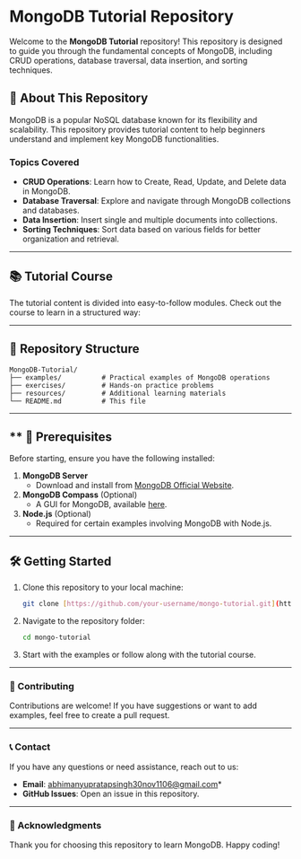 # **MongoDB Tutorial Repository**

Welcome to the **MongoDB Tutorial** repository! This repository is designed to guide you through the fundamental concepts of MongoDB, including CRUD operations, database traversal, data insertion, and sorting techniques.

## **🚀 About This Repository**

MongoDB is a popular NoSQL database known for its flexibility and scalability. This repository provides tutorial content to help beginners understand and implement key MongoDB functionalities.

### **Topics Covered**
- **CRUD Operations**: Learn how to Create, Read, Update, and Delete data in MongoDB.
- **Database Traversal**: Explore and navigate through MongoDB collections and databases.
- **Data Insertion**: Insert single and multiple documents into collections.
- **Sorting Techniques**: Sort data based on various fields for better organization and retrieval.

---

## **📚 Tutorial Course**

The tutorial content is divided into easy-to-follow modules. Check out the course to learn in a structured way:


---

## **📂 Repository Structure**

```
MongoDB-Tutorial/
├── examples/          # Practical examples of MongoDB operations
├── exercises/         # Hands-on practice problems
├── resources/         # Additional learning materials
└── README.md          # This file
```

---

## ** 🔧 Prerequisites

Before starting, ensure you have the following installed:
1. **MongoDB Server**
   - Download and install from [MongoDB Official Website](https://www.mongodb.com/try/download/community).
2. **MongoDB Compass** (Optional)
   - A GUI for MongoDB, available [here](https://www.mongodb.com/products/compass).
3. **Node.js** (Optional)
   - Required for certain examples involving MongoDB with Node.js.

---

## **🛠️ Getting Started**

1. Clone this repository to your local machine:
   ```bash
   git clone [https://github.com/your-username/mongo-tutorial.git](https://github.com/4bhimxnyu/Mongo-database-tutorial)
   ```

2. Navigate to the repository folder:
   ```bash
   cd mongo-tutorial
   ```

3. Start with the examples or follow along with the tutorial course.

---

### **🤝 Contributing**

Contributions are welcome! If you have suggestions or want to add examples, feel free to create a pull request.

---

### **📞 Contact**

If you have any questions or need assistance, reach out to us:
- **Email**: abhimanyupratapsingh30nov1106@gmail.com*
- **GitHub Issues**: Open an issue in this repository.

---

### **🌟 Acknowledgments**

Thank you for choosing this repository to learn MongoDB. Happy coding!

